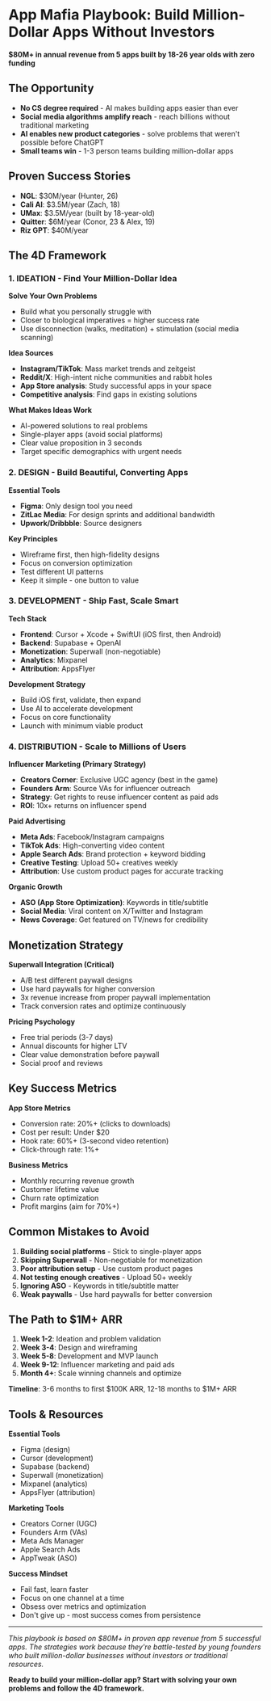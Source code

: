 # App Mafia Playbook: Build Million-Dollar Apps Without Investors

**$80M+ in annual revenue from 5 apps built by 18-26 year olds with zero funding**

## The Opportunity

- **No CS degree required** - AI makes building apps easier than ever
- **Social media algorithms amplify reach** - reach billions without traditional marketing
- **AI enables new product categories** - solve problems that weren't possible before ChatGPT
- **Small teams win** - 1-3 person teams building million-dollar apps

## Proven Success Stories

- **NGL**: $30M/year (Hunter, 26)
- **Cali AI**: $3.5M/year (Zach, 18) 
- **UMax**: $3.5M/year (built by 18-year-old)
- **Quitter**: $6M/year (Conor, 23 & Alex, 19)
- **Riz GPT**: $40M/year

## The 4D Framework

### 1. IDEATION - Find Your Million-Dollar Idea

**Solve Your Own Problems**
- Build what you personally struggle with
- Closer to biological imperatives = higher success rate
- Use disconnection (walks, meditation) + stimulation (social media scanning)

**Idea Sources**
- **Instagram/TikTok**: Mass market trends and zeitgeist
- **Reddit/X**: High-intent niche communities and rabbit holes
- **App Store analysis**: Study successful apps in your space
- **Competitive analysis**: Find gaps in existing solutions

**What Makes Ideas Work**
- AI-powered solutions to real problems
- Single-player apps (avoid social platforms)
- Clear value proposition in 3 seconds
- Target specific demographics with urgent needs

### 2. DESIGN - Build Beautiful, Converting Apps

**Essential Tools**
- **Figma**: Only design tool you need
- **ZitLac Media**: For design sprints and additional bandwidth
- **Upwork/Dribbble**: Source designers

**Key Principles**
- Wireframe first, then high-fidelity designs
- Focus on conversion optimization
- Test different UI patterns
- Keep it simple - one button to value

### 3. DEVELOPMENT - Ship Fast, Scale Smart

**Tech Stack**
- **Frontend**: Cursor + Xcode + SwiftUI (iOS first, then Android)
- **Backend**: Supabase + OpenAI
- **Monetization**: Superwall (non-negotiable)
- **Analytics**: Mixpanel
- **Attribution**: AppsFlyer

**Development Strategy**
- Build iOS first, validate, then expand
- Use AI to accelerate development
- Focus on core functionality
- Launch with minimum viable product

### 4. DISTRIBUTION - Scale to Millions of Users

**Influencer Marketing (Primary Strategy)**
- **Creators Corner**: Exclusive UGC agency (best in the game)
- **Founders Arm**: Source VAs for influencer outreach
- **Strategy**: Get rights to reuse influencer content as paid ads
- **ROI**: 10x+ returns on influencer spend

**Paid Advertising**
- **Meta Ads**: Facebook/Instagram campaigns
- **TikTok Ads**: High-converting video content
- **Apple Search Ads**: Brand protection + keyword bidding
- **Creative Testing**: Upload 50+ creatives weekly
- **Attribution**: Use custom product pages for accurate tracking

**Organic Growth**
- **ASO (App Store Optimization)**: Keywords in title/subtitle
- **Social Media**: Viral content on X/Twitter and Instagram
- **News Coverage**: Get featured on TV/news for credibility

## Monetization Strategy

**Superwall Integration (Critical)**
- A/B test different paywall designs
- Use hard paywalls for higher conversion
- 3x revenue increase from proper paywall implementation
- Track conversion rates and optimize continuously

**Pricing Psychology**
- Free trial periods (3-7 days)
- Annual discounts for higher LTV
- Clear value demonstration before paywall
- Social proof and reviews

## Key Success Metrics

**App Store Metrics**
- Conversion rate: 20%+ (clicks to downloads)
- Cost per result: Under $20
- Hook rate: 60%+ (3-second video retention)
- Click-through rate: 1%+

**Business Metrics**
- Monthly recurring revenue growth
- Customer lifetime value
- Churn rate optimization
- Profit margins (aim for 70%+)

## Common Mistakes to Avoid

1. **Building social platforms** - Stick to single-player apps
2. **Skipping Superwall** - Non-negotiable for monetization
3. **Poor attribution setup** - Use custom product pages
4. **Not testing enough creatives** - Upload 50+ weekly
5. **Ignoring ASO** - Keywords in title/subtitle matter
6. **Weak paywalls** - Use hard paywalls for better conversion

## The Path to $1M+ ARR

1. **Week 1-2**: Ideation and problem validation
2. **Week 3-4**: Design and wireframing
3. **Week 5-8**: Development and MVP launch
4. **Week 9-12**: Influencer marketing and paid ads
5. **Month 4+**: Scale winning channels and optimize

**Timeline**: 3-6 months to first $100K ARR, 12-18 months to $1M+ ARR

## Tools & Resources

**Essential Tools**
- Figma (design)
- Cursor (development)
- Supabase (backend)
- Superwall (monetization)
- Mixpanel (analytics)
- AppsFlyer (attribution)

**Marketing Tools**
- Creators Corner (UGC)
- Founders Arm (VAs)
- Meta Ads Manager
- Apple Search Ads
- AppTweak (ASO)

**Success Mindset**
- Fail fast, learn faster
- Focus on one channel at a time
- Obsess over metrics and optimization
- Don't give up - most success comes from persistence

---

*This playbook is based on $80M+ in proven app revenue from 5 successful apps. The strategies work because they're battle-tested by young founders who built million-dollar businesses without investors or traditional resources.*

**Ready to build your million-dollar app? Start with solving your own problems and follow the 4D framework.**
